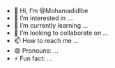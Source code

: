 - 👋 Hi, I’m @Mohamadidlbe
- 👀 I’m interested in ...
- 🌱 I’m currently learning ...
- 💞️ I’m looking to collaborate on ...
- 📫 How to reach me ...
- 😄 Pronouns: ...
- ⚡ Fun fact: ...

<!---
Mohamadidlbe/Mohamadidlbe is a ✨ special ✨ repository because its `README.md` (this file) appears on your GitHub profile.
You can click the Preview link to take a look at your changes.
--->
